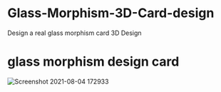 # Glass-Morphism-3D-Card-design
Design a real glass morphism card 3D Design  


# glass morphism design card 
![Screenshot 2021-08-04 172933](https://user-images.githubusercontent.com/87974796/128185159-6f6e89d2-f4d4-4008-9b95-ee3b1fe2dce0.png)
